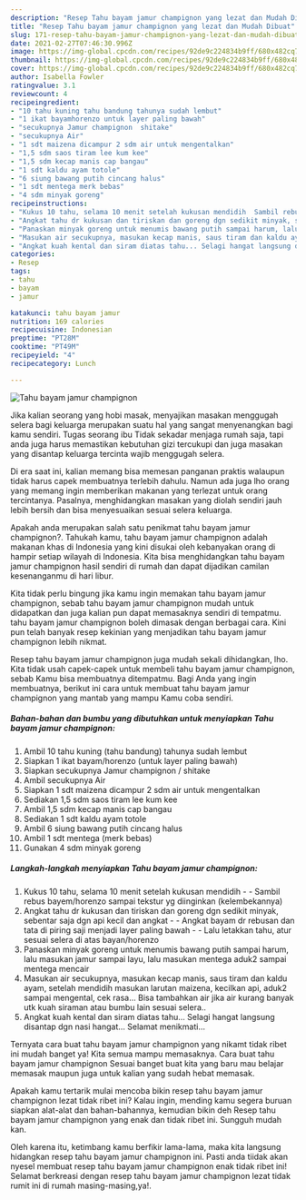 ```yaml
---
description: "Resep Tahu bayam jamur champignon yang lezat dan Mudah Dibuat"
title: "Resep Tahu bayam jamur champignon yang lezat dan Mudah Dibuat"
slug: 171-resep-tahu-bayam-jamur-champignon-yang-lezat-dan-mudah-dibuat
date: 2021-02-27T07:46:30.996Z
image: https://img-global.cpcdn.com/recipes/92de9c224834b9ff/680x482cq70/tahu-bayam-jamur-champignon-foto-resep-utama.jpg
thumbnail: https://img-global.cpcdn.com/recipes/92de9c224834b9ff/680x482cq70/tahu-bayam-jamur-champignon-foto-resep-utama.jpg
cover: https://img-global.cpcdn.com/recipes/92de9c224834b9ff/680x482cq70/tahu-bayam-jamur-champignon-foto-resep-utama.jpg
author: Isabella Fowler
ratingvalue: 3.1
reviewcount: 4
recipeingredient:
- "10 tahu kuning tahu bandung tahunya sudah lembut"
- "1 ikat bayamhorenzo untuk layer paling bawah"
- "secukupnya Jamur champignon  shitake"
- "secukupnya Air"
- "1 sdt maizena dicampur 2 sdm air untuk mengentalkan"
- "1,5 sdm saos tiram lee kum kee"
- "1,5 sdm kecap manis cap bangau"
- "1 sdt kaldu ayam totole"
- "6 siung bawang putih cincang halus"
- "1 sdt mentega merk bebas"
- "4 sdm minyak goreng"
recipeinstructions:
- "Kukus 10 tahu, selama 10 menit setelah kukusan mendidih  Sambil rebus bayem/horenzo sampai tekstur yg diinginkan (kelembekannya)"
- "Angkat tahu dr kukusan dan tiriskan dan goreng dgn sedikit minyak, sebentar saja dgn api kecil dan angkat  Angkat bayam dr rebusan dan tata di piring saji menjadi layer paling bawah  Lalu letakkan tahu, atur sesuai selera di atas bayan/horenzo"
- "Panaskan minyak goreng untuk menumis bawang putih sampai harum, lalu masukan jamur sampai layu, lalu masukan mentega aduk2 sampai mentega mencair"
- "Masukan air secukupnya, masukan kecap manis, saus tiram dan kaldu ayam, setelah mendidih masukan larutan maizena, kecilkan api, aduk2 sampai mengental, cek rasa... Bisa tambahkan air jika air kurang banyak utk kuah siraman atau bumbu lain sesuai selera.."
- "Angkat kuah kental dan siram diatas tahu... Selagi hangat langsung disantap dgn nasi hangat... Selamat menikmati..."
categories:
- Resep
tags:
- tahu
- bayam
- jamur

katakunci: tahu bayam jamur 
nutrition: 169 calories
recipecuisine: Indonesian
preptime: "PT28M"
cooktime: "PT49M"
recipeyield: "4"
recipecategory: Lunch

---
```



![Tahu bayam jamur champignon](https://img-global.cpcdn.com/recipes/92de9c224834b9ff/680x482cq70/tahu-bayam-jamur-champignon-foto-resep-utama.jpg)

Jika kalian seorang yang hobi masak, menyajikan masakan menggugah selera bagi keluarga merupakan suatu hal yang sangat menyenangkan bagi kamu sendiri. Tugas seorang ibu Tidak sekadar menjaga rumah saja, tapi anda juga harus memastikan kebutuhan gizi tercukupi dan juga masakan yang disantap keluarga tercinta wajib menggugah selera.

Di era  saat ini, kalian memang bisa memesan panganan praktis walaupun tidak harus capek membuatnya terlebih dahulu. Namun ada juga lho orang yang memang ingin memberikan makanan yang terlezat untuk orang tercintanya. Pasalnya, menghidangkan masakan yang diolah sendiri jauh lebih bersih dan bisa menyesuaikan sesuai selera keluarga. 



Apakah anda merupakan salah satu penikmat tahu bayam jamur champignon?. Tahukah kamu, tahu bayam jamur champignon adalah makanan khas di Indonesia yang kini disukai oleh kebanyakan orang di hampir setiap wilayah di Indonesia. Kita bisa menghidangkan tahu bayam jamur champignon hasil sendiri di rumah dan dapat dijadikan camilan kesenanganmu di hari libur.

Kita tidak perlu bingung jika kamu ingin memakan tahu bayam jamur champignon, sebab tahu bayam jamur champignon mudah untuk didapatkan dan juga kalian pun dapat memasaknya sendiri di tempatmu. tahu bayam jamur champignon boleh dimasak dengan berbagai cara. Kini pun telah banyak resep kekinian yang menjadikan tahu bayam jamur champignon lebih nikmat.

Resep tahu bayam jamur champignon juga mudah sekali dihidangkan, lho. Kita tidak usah capek-capek untuk membeli tahu bayam jamur champignon, sebab Kamu bisa membuatnya ditempatmu. Bagi Anda yang ingin membuatnya, berikut ini cara untuk membuat tahu bayam jamur champignon yang mantab yang mampu Kamu coba sendiri.

<!--inarticleads1-->

##### Bahan-bahan dan bumbu yang dibutuhkan untuk menyiapkan Tahu bayam jamur champignon:

1. Ambil 10 tahu kuning (tahu bandung) tahunya sudah lembut
1. Siapkan 1 ikat bayam/horenzo (untuk layer paling bawah)
1. Siapkan secukupnya Jamur champignon / shitake
1. Ambil secukupnya Air
1. Siapkan 1 sdt maizena dicampur 2 sdm air untuk mengentalkan
1. Sediakan 1,5 sdm saos tiram lee kum kee
1. Ambil 1,5 sdm kecap manis cap bangau
1. Sediakan 1 sdt kaldu ayam totole
1. Ambil 6 siung bawang putih cincang halus
1. Ambil 1 sdt mentega (merk bebas)
1. Gunakan 4 sdm minyak goreng




<!--inarticleads2-->

##### Langkah-langkah menyiapkan Tahu bayam jamur champignon:

1. Kukus 10 tahu, selama 10 menit setelah kukusan mendidih -  - Sambil rebus bayem/horenzo sampai tekstur yg diinginkan (kelembekannya)
1. Angkat tahu dr kukusan dan tiriskan dan goreng dgn sedikit minyak, sebentar saja dgn api kecil dan angkat -  - Angkat bayam dr rebusan dan tata di piring saji menjadi layer paling bawah -  - Lalu letakkan tahu, atur sesuai selera di atas bayan/horenzo
1. Panaskan minyak goreng untuk menumis bawang putih sampai harum, lalu masukan jamur sampai layu, lalu masukan mentega aduk2 sampai mentega mencair
1. Masukan air secukupnya, masukan kecap manis, saus tiram dan kaldu ayam, setelah mendidih masukan larutan maizena, kecilkan api, aduk2 sampai mengental, cek rasa... Bisa tambahkan air jika air kurang banyak utk kuah siraman atau bumbu lain sesuai selera..
1. Angkat kuah kental dan siram diatas tahu... Selagi hangat langsung disantap dgn nasi hangat... Selamat menikmati...




Ternyata cara buat tahu bayam jamur champignon yang nikamt tidak ribet ini mudah banget ya! Kita semua mampu memasaknya. Cara buat tahu bayam jamur champignon Sesuai banget buat kita yang baru mau belajar memasak maupun juga untuk kalian yang sudah hebat memasak.

Apakah kamu tertarik mulai mencoba bikin resep tahu bayam jamur champignon lezat tidak ribet ini? Kalau ingin, mending kamu segera buruan siapkan alat-alat dan bahan-bahannya, kemudian bikin deh Resep tahu bayam jamur champignon yang enak dan tidak ribet ini. Sungguh mudah kan. 

Oleh karena itu, ketimbang kamu berfikir lama-lama, maka kita langsung hidangkan resep tahu bayam jamur champignon ini. Pasti anda tiidak akan nyesel membuat resep tahu bayam jamur champignon enak tidak ribet ini! Selamat berkreasi dengan resep tahu bayam jamur champignon lezat tidak rumit ini di rumah masing-masing,ya!.

